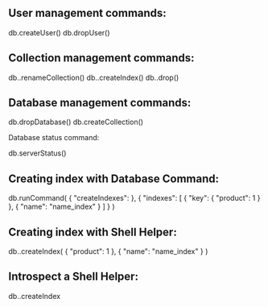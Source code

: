 User management commands:
-------------------------
db.createUser()
db.dropUser()

Collection management commands:
-------------------------------

db.<collection>.renameCollection()
db.<collection>.createIndex()
db.<collection>.drop()

Database management commands:
-----------------------------

db.dropDatabase()
db.createCollection()

Database status command:

db.serverStatus()

Creating index with Database Command:
-------------------------------------
db.runCommand(
  { "createIndexes": <collection> },
  { "indexes": [
    {
      "key": { "product": 1 }
    },
    { "name": "name_index" }
    ]
  }
)

Creating index with Shell Helper:
---------------------------------
db.<collection>.createIndex(
  { "product": 1 },
  { "name": "name_index" }
)

Introspect a Shell Helper:
---------------------------
db.<collection>.createIndex
